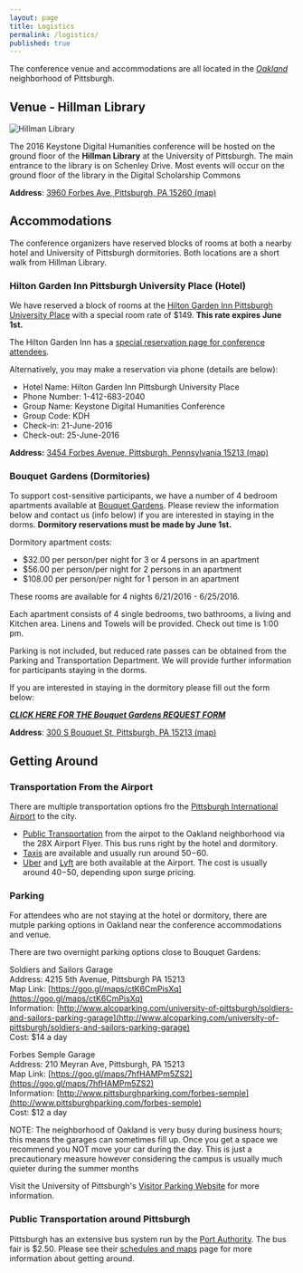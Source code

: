 ```yaml
---
layout: page
title: Logistics
permalink: /logistics/
published: true
---
```



The conference venue and accommodations are all located in the [*Oakland*](https://en.wikipedia.org/wiki/Oakland_(Pittsburgh)) neighborhood of Pittsburgh.

## Venue - Hillman Library

![Hillman Library](http://www.tour.pitt.edu/sites/default/files/styles/galleriffic_slide/public/hillman2.jpg)

The 2016 Keystone Digital Humanities conference will be hosted on the ground floor of the **Hillman Library** at the University of Pittsburgh. The main entrance to the library is on Schenley Drive. Most events will occur on the ground floor of the library in the Digital Scholarship Commons


**Address**: [3960 Forbes Ave, Pittsburgh, PA 15260 (map)](https://www.google.com/maps/place/Hillman+Library/@40.4425566,-79.9563078,17z/data=!3m2!4b1!5s0x8834f228612ae9a3:0x93674d10801f4b7!4m2!3m1!1s0x8834f2288f5072bb:0x6a686f3fc76a4cd1)



## Accommodations

The conference organizers have reserved blocks of rooms at both a nearby hotel and University of Pittsburgh dormitories. Both locations are a short walk from Hillman Library.

### Hilton Garden Inn Pittsburgh University Place (Hotel)
We have reserved a block of rooms at the [Hilton Garden Inn Pittsburgh University Place](http://hiltongardeninn.hilton.com/en/gi/hotels/index.jhtml?ctyhocn=PITUCGI) with a special room rate of $149. **This rate expires June 1st.**

The Hilton Garden Inn has a [special reservation page for conference attendees](http://hiltongardeninn.hilton.com/en/gi/groups/personalized/P/PITUCGI-KDH-20160621/index.jhtml).

Alternatively, you may make a reservation via phone (details are below):

- Hotel Name: Hilton Garden Inn Pittsburgh University Place
- Phone Number: 1-412-683-2040
- Group Name: Keystone Digital Humanities Conference
- Group Code: KDH
- Check-in: 21-June-2016
- Check-out: 25-June-2016

**Address:** [3454 Forbes Avenue, Pittsburgh, Pennsylvania 15213 (map)](https://www.google.com/maps/place/Hilton+Garden+Inn+Pittsburgh+University+Place/@40.4394896,-79.9607275,17z/data=!3m1!4b1!4m2!3m1!1s0x8834f180c7629df3:0x29371aa7788f0544)



### Bouquet Gardens (Dormitories)

To support cost-sensitive participants, we have a number of 4 bedroom apartments available at [Bouquet Gardens](https://www.pc.pitt.edu/housing/halls/bouquet.php). Please review the information below and contact us (info below) if you are interested in staying in the dorms. **Dormitory reservations must be made by June 1st.**

Dormitory apartment costs:

- $32.00 per person/per night for 3 or 4 persons in an apartment
- $56.00 per person/per night for 2 persons in an apartment
- $108.00 per person/per night for 1 person in an apartment

These rooms are available for 4 nights 6/21/2016 - 6/25/2016.

Each apartment consists of 4 single bedrooms, two bathrooms, a living and Kitchen area. Linens and Towels will be provided. Check out time is 1:00 pm.

Parking is not included, but reduced rate passes can be obtained from the Parking and Transportation Department. We will provide further information for participants staying in the dorms.

If you are interested in staying in the dormitory please fill out the form below:

***[CLICK HERE FOR THE Bouquet Gardens REQUEST FORM](https://docs.google.com/forms/d/1zAVv8DuK6K92nr8M93-rNWkR8LM-wOsqBvmqsO2NoKI/viewform)***

**Address**: [300 S Bouquet St, Pittsburgh, PA 15213 (map)](https://www.google.com/maps/place/Bouquet+Gardens/@40.4407467,-79.9561969,18.14z/data=!4m2!3m1!1s0x8834f22828e6cf47:0xf87ad7d708e7458e)



## Getting Around

### Transportation From the Airport

There are multiple transportation options fro the [Pittsburgh International Airport](http://www.flypittsburgh.com/transportation) to the city.

- [Public Transportation](http://www.flypittsburgh.com/public_transportation) from the airpot to the Oakland neighborhood via the 28X Airport Flyer. This bus runs right by the hotel and dormitory.
- [Taxis](http://www.flypittsburgh.com/limousines_taxis_buses) are available and usually run around $50-$60.
- [Uber](https://www.uber.com/) and [Lyft](https://www.lyft.com/) are both available at the Airport. The cost is usually around $40-$50, depending upon surge pricing.

### Parking

For attendees who are not staying at the hotel or dormitory, there are mutple parking options in Oakland near the conference accommodations and venue.

There are two overnight parking options close to Bouquet Gardens:
 
Soldiers and Sailors Garage  
Address: 4215 5th Avenue, Pittsburgh PA 15213  
Map Link: [https://goo.gl/maps/ctK6CmPisXq](https://goo.gl/maps/ctK6CmPisXq)  
Information: [http://www.alcoparking.com/university-of-pittsburgh/soldiers-and-sailors-parking-garage](http://www.alcoparking.com/university-of-pittsburgh/soldiers-and-sailors-parking-garage)  
Cost: $14 a day  
 
 
Forbes Semple Garage  
Address: 210 Meyran Ave, Pittsburgh, PA 15213  
Map Link: [https://goo.gl/maps/7hfHAMPm5ZS2](https://goo.gl/maps/7hfHAMPm5ZS2)  
Information: [http://www.pittsburghparking.com/forbes-semple](http://www.pittsburghparking.com/forbes-semple)  
Cost: $12 a day  
 
NOTE: The neighborhood of Oakland is very busy during business hours; this means the garages can sometimes fill up. Once you get a space we recommend you NOT move your car during the day. This is just a precautionary measure however considering the campus is usually much quieter during the summer months

Visit the University of Pittsburgh's [Visitor Parking Website](http://www.pts.pitt.edu/parking/visitor.html) for more information.


### Public Transportation around Pittsburgh

Pittsburgh has an extensive bus system run by the [Port Authority](http://www.portauthority.org/paac/default.aspx). The bus fair is $2.50. Please see their [schedules and maps](http://www.portauthority.org/paac/SchedulesMaps/TripPlanner.aspx) page for more information about getting around.
